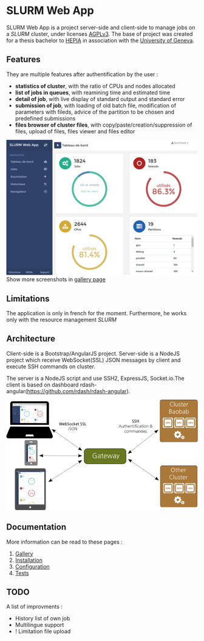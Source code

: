 # SLURM Web App
SLURM Web App is a project server-side and client-side to manage jobs on a *SLURM* cluster, under licenses [AGPLv3](./LICENSE). The base of project was created for a thesis bachelor to [HEPIA](http://hepia.hesge.ch/) in association with the [University of Geneva](http://www.unige.ch/).

## Features
They are multiple features after authentification by the user :
- **statistics of cluster**, with the ratio of CPUs and nodes allocated
- **list of jobs in queues**, with reamining time and estimated time
- **detail of job**, with live display of standard output and standard error
- **submission of job**, with loading of old batch file, modification of parameters with fileds, advice of the partition to be chosen and predefined submissions
- **files browser of cluster files**, with copy/paste/creation/suppression of files, upload of files, files viewer and files editor

![Dashboard & statistics](/docs/images/screenshots/desktop/1_dashboard.png)
Show more screenshots in [gallery page](./docs/gallery.md)

## Limitations
The application is only in french for the moment. Furthermore, he works only with the resource management *SLURM*

## Architecture
Client-side is a Bootstrap/AngularJS project. Server-side is a NodeJS project
which receive WebSocket(SSL) JSON messages by client and execute SSH commands on cluster.

The server is a NodeJS script and use SSH2, ExpressJS, Socket.io.The client is based on dashboard rdash-angular(https://github.com/rdash/rdash-angular).

![Architecture](/docs/images/resume.png)

## Documentation
More information can be read to these pages :
1. [Gallery](./docs/gallery.md)
2. [Installation](./docs/installation.md)
3. [Configuration](./docs/configuration.md)
4. [Tests](./docs/tests.md)


## TODO
A list of improvments :
- History list of own job
- Multilingue support
- ! Limitation file upload
